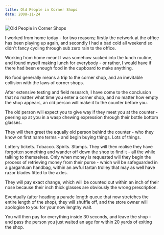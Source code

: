 ```yaml
---
title: Old People in Corner Shops
date: 2008-11-24
---
```


![Old People in Corner Shops](https://source.unsplash.com/-m88z7ily-w/1600x900)

I worked from home today - for two reasons; firstly the network at the office has been playing up again, and secondly I had a bad cold all weekend so didn't fancy cycling through sub zero rain to the office.

Working from home meant I was somehow sucked into the lunch routine, and found myself making lunch for everybody - or rather, I would have if there had been enough food in the cupboard to make anything.

No food generally means a trip to the corner shop, and an inevitable collision with the laws of corner shops.

After extensive testing and field research, I have come to the conclusion that no matter what time you enter a corner shop, and no matter how empty the shop appears, an old person will make it to the counter before you.

The old person will expect you to give way if they meet you at the counter - peering up at you in a wasp chewing expression through their bottle bottom glasses.

They will then greet the equally old person behind the counter - who they know on first name terms - and begin buying things. Lots of things.

Lottery tickets. Tobacco. Spirits. Stamps. They will then realise they have forgotten something and wander off down the shop to find it - all the while talking to themselves. Only when money is requested will they begin the process of retrieving money from their purse - which will be safeguarded in a gargantuan handbag, within an awful tartan trolley that may as well have razor blades fitted to the axles.

They will pay exact change, which will be counted out within an inch of their nose because their inch thick glasses are obviously the wrong prescription.

Eventually (after heading a parade length queue that now stretches the entire length of the shop), they will shuffle off, and the store owner will apologise to you for your now lengthy wait.

You will then pay for everything inside 30 seconds, and leave the shop - and pass the person you just waited an age for within 20 yards of exiting the shop.